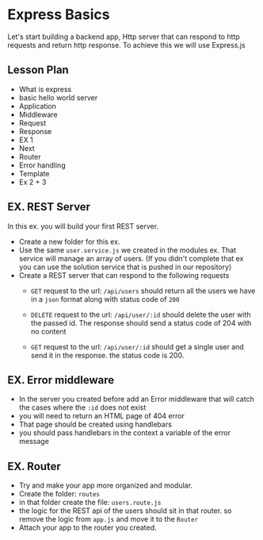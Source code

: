 # Express Basics

Let's start building a backend app, Http server that can respond to http requests and return http response.
To achieve this we will use Express.js

## Lesson Plan

- What is express
- basic hello world server
- Application
- Middleware
- Request
- Response
- EX 1
- Next
- Router
- Error handling
- Template
- Ex 2 + 3

## EX. REST Server

In this ex. you will build your first REST server.
- Create a new folder for this ex.
- Use the same `user.service.js` we created in the modules ex. That service will manage an array of users. (If you didn't complete that ex you can use the solution service that is pushed in our repository)
- Create a REST server that can respond to the following requests
  - `GET` request to the url: `/api/users` should return all the users we have in a `json` format along with status code of `200`
  
  - `DELETE` request to the url: `/api/user/:id` should delete the user with the passed id.
  The response should send a status code of 204 with no content
  
  - `GET` request to the url: `/api/user/:id`  should get a single user and send it in the response. the status code is 200.

## EX. Error middleware

- In the server you created before add an Error middleware that will catch the cases where the `:id` does not exist
- you will need to return an HTML page of 404 error
- That page should be created using handlebars
- you should pass handlebars in the context a variable of the error message

## EX. Router

- Try and make your app more organized and modular. 
- Create the folder: `routes`
- in that folder create the file: `users.route.js`
- the logic for the REST api of the users should sit in that router. so remove the logic from `app.js` and move it to the `Router`
- Attach your app to the router you created.
  